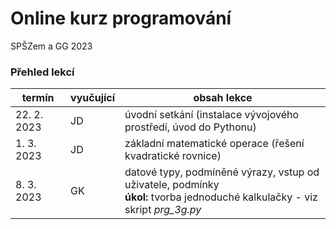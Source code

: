 # Online kurz programování

SPŠZem a GG 2023

### Přehled lekcí

| termín        | vyučující | obsah lekce |
| -----------   | ----------| ----------- |
| 22. 2. 2023   | JD        | úvodní setkání (instalace vývojového prostředí, úvod do Pythonu)  |
| 1. 3. 2023    | JD        | základní matematické operace (řešení kvadratické rovnice)         |
| 8. 3. 2023    | GK        | datové typy, podmíněné výrazy, vstup od uživatele, podmínky <br /> **úkol:** tvorba jednoduché kalkulačky - viz skript *prg_3g.py*       |


